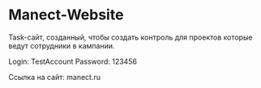 # Manect-Website
Task-сайт, созданный, чтобы создать контроль для проектов которые ведут сотрудники в кампании.

Login: TestAccount
Password: 123456

Ссылка на сайт: manect.ru
